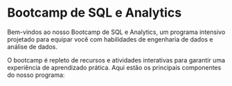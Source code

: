 # Bootcamp de SQL e Analytics

Bem-vindos ao nosso Bootcamp de SQL e Analytics, um programa intensivo projetado para equipar você com habilidades de engenharia de dados e análise de dados. 

O bootcamp é repleto de recursos e atividades interativas para garantir uma experiência de aprendizado prática. Aqui estão os principais componentes do nosso programa:

